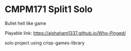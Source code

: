 # CMPM171 Split1 Solo
Bullet hell like game   

Playable link: https://ajshaham1337.github.io/Who-Pinged/

solo project using crisp-games-library
